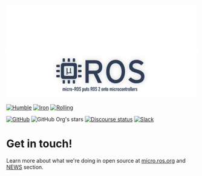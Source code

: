 
![banner](https://github.com/micro-ROS/.github/blob/186632ff92ef5711ba694e8aef6e0605940b526d/.images/banner-dark-theme.png#gh-dark-mode-only)
![banner](https://github.com/micro-ROS/.github/blob/186632ff92ef5711ba694e8aef6e0605940b526d/.images/banner-light-theme.png#gh-light-mode-only)

[![Humble](https://img.shields.io/badge/ROS%202-Humble-green?style=flat&logo=ros)](https://github.com/micro-ROS/micro_ros_setup/tree/humble)
[![Iron](https://img.shields.io/badge/ROS%202-Iron-green?style=flat&logo=ros)](https://github.com/micro-ROS/micro_ros_setup/tree/iron)
[![Rolling](https://img.shields.io/badge/ROS%202-Rolling-green?style=flat&logo=ros)](https://github.com/micro-ROS/micro_ros_setup/tree/rolling)

[![GitHub](https://img.shields.io/github/license/micro-ros/micro_ros_setup)](https://github.com/micro-ROS/micro_ros_setup/blob/galactic/LICENSE)
![GitHub Org's stars](https://img.shields.io/github/stars/micro-ros)
[![Discourse status](https://img.shields.io/discourse/status?label=ROS%20Discourse&logo=ros&server=https%3A%2F%2Fdiscourse.ros.org%2F)](https://discourse.ros.org/c/embedded/9)
[![Slack](https://img.shields.io/badge/slack-micro--ROS-orange?logo=slack)](https://communityinviter.com/apps/micro-ros/micro-ros)

# Get in touch!

Learn more about what we're doing in open source at [micro.ros.org](https://micro.ros.org) and [NEWS](https://micro.ros.org/blog/2021/09/08/MicrosoftAzureRTOS/) section.
